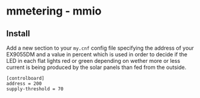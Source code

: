 # mmetering - mmio

## Install

Add a new section to your ```my.cnf``` config file specifying the address of your EX9055DM and a value in percent which is used in 
order to decide if the LED in each flat lights red or green depending on wether more or less current is being produced by the 
solar panels than fed from the outside.

```
[controlboard]
address = 200
supply-threshold = 70
```


